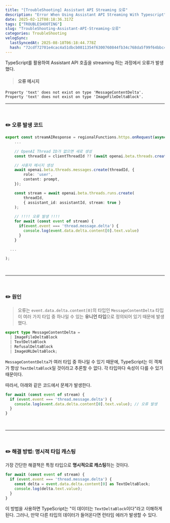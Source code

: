 ```yaml
---
title: "[TroubleShooting] Assistant API Streaming 오류"
description: "Error When Using Assistant API Streaming With Typescript"
date: 2025-02-12T08:18:36.317Z
tags: ["TROUBLESHOOTING"]
slug: "TroubleShooting-Assistant-API-Streaming-오류"
categories: TroubleShooting
velogSync:
  lastSyncedAt: 2025-08-18T06:18:44.778Z
  hash: "72cdf72701e4cac4a51dbcb0811354f6300760844fb34c768da5f99f64bbc43d"
---
```


TypeScript를 활용하여 Assistant API 호출을 streaming 하는 과정에서 오류가 발생했다.


>#### 오류 메시지
```
Property 'text' does not exist on type 'MessageContentDelta'.
Property 'text' does not exist on type 'ImageFileDeltaBlock'.
```

---

<br>

### ✏️ 오류 발생 코드 
```typescript
export const streamAIResponse = regionalFunctions.https.onRequest(async (req, resp) => {
	...
  
    // OpenAI Thread ID가 없으면 새로 생성
    const threadId = clientThreadId ?? (await openai.beta.threads.create({})).id;

    // 사용자 메시지 생성
    await openai.beta.threads.messages.create(threadId, {
    	role: 'user',
	    content: prompt,
	});

	const stream = await openai.beta.threads.runs.create(
    	threadId,
    	{ assistant_id: assistantId, stream: true }
  	);
	
  	// !!!! 오류 발생 !!!!
  	for await (const event of stream) {
      if(event.event === 'thread.message.delta') {
        console.log(event.data.delta.content[0].text.value)
      } 
    }
  
  ...

);
```

<br>

---

<br>

### ✏️ 원인

> 오류는 `event.data.delta.content[0]`의 타입인 `MessageContentDelta` 타입이 여러 가지 타입 중 하나일 수 있는 **유니언 타입**으로 정의되어 있기 때문에 발생했다. 

```typescript
export type MessageContentDelta =
  | ImageFileDeltaBlock
  | TextDeltaBlock
  | RefusalDeltaBlock
  | ImageURLDeltaBlock;
```

`MessageContentDelta`가 여러 타입 중 하나일 수 있기 때문에, TypeScript는 이 객체가 항상 `TextDeltaBlock`일 것이라고 추론할 수 없다. 각 타입마다 속성이 다를 수 있기 때문이다.

따라서, 아래와 같은 코드에서 문제가 발생한다.

```typescript
for await (const event of stream) {
  if (event.event === 'thread.message.delta') {
    console.log(event.data.delta.content[0].text.value); // 오류 발생
  }
}
```

<br>

---

<br>

### ✏️ 해결 방법: 명시적 타입 캐스팅
가장 간단한 해결책은 특정 타입으로 **명시적으로 캐스팅**하는 것이다.

```typescript
for await (const event of stream) {
  if (event.event === 'thread.message.delta') {
    const delta = event.data.delta.content[0] as TextDeltaBlock;
    console.log(delta.text.value);
  }
}
```
이 방법을 사용하면 TypeScript는 "이 데이터는 `TextDeltaBlock`이다"라고 이해하게 된다. 그러나, 만약 다른 타입의 데이터가 들어온다면 런타임 에러가 발생할 수 있다.


